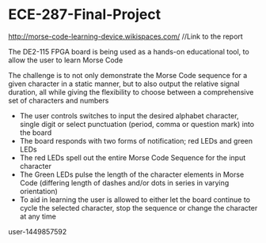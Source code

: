 # ECE-287-Final-Project

http://morse-code-learning-device.wikispaces.com/ //Link to the report


The DE2-115 FPGA board is being used as a hands-on educational tool, to allow the user to learn Morse Code

The challenge is to not only demonstrate the Morse Code sequence for a given character in a static manner, but to also output the relative signal duration,
all while giving the flexibility to choose between a comprehensive set of characters and numbers

- The user controls switches to input the desired alphabet character, single digit or select punctuation (period, comma or question mark) into the board
- The board responds with two forms of notification; red LEDs and green LEDs
- The red LEDs spell out the entire Morse Code Sequence for the input character
- The Green LEDs pulse the length of the character elements in Morse Code (differing length of dashes and/or dots in series in varying orientation)
- To aid in learning the user is allowed to either let the board continue to cycle the selected character, stop the sequence or change the character at any time


user-1449857592











